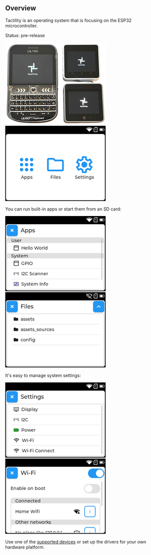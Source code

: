 ## Overview

Tactility is an operating system that is focusing on the ESP32 microcontroller.

Status: pre-release

![photo of devices running Tactility](images/tactility-devices.webp)&nbsp;&nbsp;![screenshot of desktop app](images/screenshot-Desktop.png)

You can run built-in apps or start them from an SD card:

![screenshot off app list app](images/screenshot-AppList.png)&nbsp;&nbsp;![screenshot of files app](images/screenshot-Files.png)

It's easy to manage system settings:

![screenshot of settings app](images/screenshot-Settings.png)&nbsp;&nbsp;![screenshot of wifi management app](images/screenshot-WifiManage.png)

Use one of the [supported devices](supported-devices.md) or set up the drivers for your own hardware platform.

